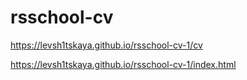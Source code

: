 # rsschool-cv
https://levsh1tskaya.github.io/rsschool-cv-1/cv

https://levsh1tskaya.github.io/rsschool-cv-1/index.html
